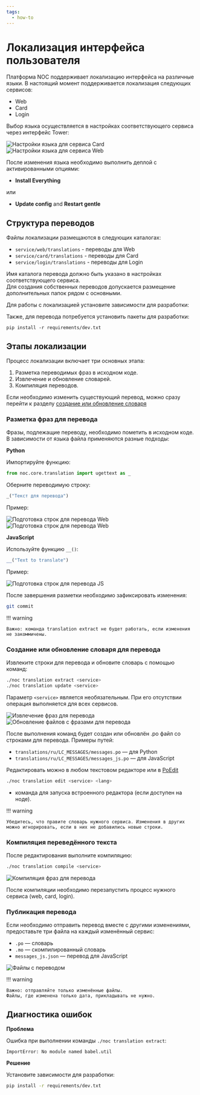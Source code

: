 ```yaml
---
tags:
  - how-to
---
```

# Локализация интерфейса пользователя

Платформа NOC поддерживает локализацию интерфейса на различные языки. В настоящий момент поддерживается локализация следующих сервисов:

* Web
* Card
* Login

Выбор языка осуществляется в настройках соответствующего сервиса через интерфейс Tower:

![Настройки языка для сервиса Card](tower_service_card_lang.png)
![Настройки языка для сервиса Web](tower_service_web_lang.png)

После изменения языка необходимо выполнить деплой с активированными опциями:

* **Install Everything**

или

* **Update config** and **Restart gentle**

## Структура переводов

Файлы локализации размещаются в следующих каталогах:

* `service/web/translations` - переводы для Web
* `service/card/translations` - переводы для Card
* `service/login/translations` - переводы для Login

Имя каталога перевода должно быть указано в настройках соответствующего сервиса.  
Для создания собственных переводов допускается размещение дополнительных папок рядом с основными.

Для работы с локализацией установите зависимости для разработки:

Также, для перевода потребуется установить пакеты для разработки:
```shell
pip install -r requirements/dev.txt
```

## Этапы локализации

Процесс локализации включает три основных этапа:

1. Разметка переводимых фраз в исходном коде.
2. Извлечение и обновление словарей.
3. Компиляция переводов.

Если необходимо изменить существующий перевод, можно сразу перейти к разделу
[создание или обновление словаря](#создание-или-обновление-словаря-для-перевода)

### Разметка фраз для перевода

Фразы, подлежащие переводу, необходимо пометить в исходном коде.
В зависимости от языка файла применяются разные подходы:

**Python**

Импортируйте функцию:
``` python
from noc.core.translation import ugettext as _
```

Оберните переводимую строку:

``` python
_("Текст для перевода")
```

Пример:

![Подготовка строк для перевода Web](python_report_lang_prepare.png)
![Подготовка строк для перевода Web](python_report_lang.png)

**JavaScript**

Используйте функцию `__()`:

``` javascript
__("Text to translate")
```

Пример:

![Подготовка строк для перевода JS](javascript_report_lang_prepare.png)

После завершения разметки необходимо зафиксировать изменения:

``` bash
git commit
```

!!! warning
    
    Важно: команда translation extract не будет работать, если изменения не закоммичены.

###  Создание или обновление словаря для перевода

Извлеките строки для перевода и обновите словарь с помощью команд:

``` bash
./noc translation extract <service>
./noc translation update <service>
```

Параметр `<service>` является необязательным.
При его отсутствии операция выполняется для всех сервисов.

![Извлечение фраз для перевода](extract_translation_phrases.png)
![Обновление файлов с фразами для перевода](update_translation_phrases.png)

После выполнения команд будет создан или обновлён .po файл со строками для перевода. Примеры путей:

- `translations/ru/LC_MESSAGES/messages.po` — для Python
- `translations/ru/LC_MESSAGES/messages_js.po` — для JavaScript

Редактировать можно в любом текстовом редакторе или в [PoEdit](https://poedit.net/)

``` bash
./noc translation edit <service> <lang>
```

- команда для запуска встроенного редактора (если доступен на ноде).

!!! warning

    Убедитесь, что правите словарь нужного сервиса. Изменения в других можно игнорировать, если в них не добавились новые строки.

### Компиляция переведённого текста

После редактирования выполните компиляцию:

``` bash
./noc translation compile <service>
```

![Компиляция фраз для перевода](compile_translation_phrases.png)

После компиляции необходимо перезапустить процесс нужного сервиса (web, card, login).

### Публикация перевода

Если необходимо отправить перевод вместе с другими изменениями, предоставьте три файла на каждый изменённый сервис:

- `.po` — словарь
- `.mo` — скомпилированный словарь
- `messages_js.json` — перевод для JavaScript

![Файлы с переводом](translate_files.png)

!!! warning

    Важно: отправляйте только изменённые файлы.
    Файлы, где изменена только дата, прикладывать не нужно.  

## Диагностика ошибок

**Проблема**

Ошибка при выполнении команды `./noc translation extract`:

```
ImportError: No module named babel.util
```

**Решение**

Установите зависимости для разработки:

``` bash
pip install -r requirements/dev.txt
```
